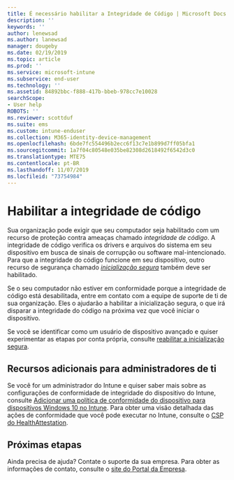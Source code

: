 ```yaml
---
title: É necessário habilitar a Integridade de Código | Microsoft Docs
description: ''
keywords: ''
author: lenewsad
ms.author: lanewsad
manager: dougeby
ms.date: 02/19/2019
ms.topic: article
ms.prod: ''
ms.service: microsoft-intune
ms.subservice: end-user
ms.technology: ''
ms.assetid: 84892bbc-f888-417b-bbeb-978cc7e10028
searchScope:
- User help
ROBOTS: ''
ms.reviewer: scottduf
ms.suite: ems
ms.custom: intune-enduser
ms.collection: M365-identity-device-management
ms.openlocfilehash: 6bde7fc554496b2ecc6f13c7e1b899d7ff05bfa1
ms.sourcegitcommit: 1a7f04c80548e035be82308d2618492f6542d3c0
ms.translationtype: MTE75
ms.contentlocale: pt-BR
ms.lasthandoff: 11/07/2019
ms.locfileid: "73754984"
---
```

# <a name="enable-code-integrity"></a>Habilitar a integridade de código

Sua organização pode exigir que seu computador seja habilitado com um recurso de proteção contra ameaças chamado *integridade de código*. A integridade de código verifica os drivers e arquivos do sistema em seu dispositivo em busca de sinais de corrupção ou software mal-intencionado. Para que a integridade do código funcione em seu dispositivo, outro recurso de segurança chamado [*inicialização segura*](https://docs.microsoft.com/windows/security/information-protection/secure-the-windows-10-boot-process#secure-boot) também deve ser habilitado.

Se o seu computador não estiver em conformidade porque a integridade de código está desabilitada, entre em contato com a equipe de suporte de ti de sua organização. Eles o ajudarão a habilitar a inicialização segura, o que irá disparar a integridade do código na próxima vez que você iniciar o dispositivo.

Se você se identificar como um usuário de dispositivo avançado e quiser experimentar as etapas por conta própria, consulte [reabilitar a inicialização segura](https://docs.microsoft.com/windows-hardware/manufacture/desktop/disabling-secure-boot#re-enable-secure-boot).

## <a name="additional-resources-for-it-administrators"></a>Recursos adicionais para administradores de ti

Se você for um administrador do Intune e quiser saber mais sobre as configurações de conformidade de integridade do dispositivo do Intune, consulte [Adicionar uma política de conformidade do dispositivo para dispositivos Windows 10 no Intune](https://docs.microsoft.com/intune/protect/compliance-policy-create-windows). Para obter uma visão detalhada das ações de conformidade que você pode executar no Intune, consulte o [CSP do HealthAttestation](https://docs.microsoft.com/windows/client-management/mdm/healthattestation-csp#step-8-take-appropriate-policy-action-based-on-evaluation-results).  

## <a name="next-steps"></a>Próximas etapas

Ainda precisa de ajuda? Contate o suporte da sua empresa. Para obter as informações de contato, consulte o [site do Portal da Empresa](https://go.microsoft.com/fwlink/?linkid=2010980).
